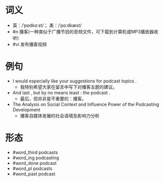 # 词义
- 英：/ˈpɒdkɑːst/； 美：/ˈpɑːdkæst/
- #n 播客(一种类似于广播节目的音频文件，可下载到计算机或MP3播放器收听)
- #vi 发布播客视频
# 例句
- I would especially like your suggestions for podcast topics .
	- 我特别希望大家在留言中写下对播客主题的建议。
- And last , but by no means least : the podcast .
	- 最后，但并非是不重要的：播客。
- The Analysis on Social Context and Influence Power of the Podcasting Development
	- 播客自媒体发展的社会语境及影响力分析
# 形态
- #word_third podcasts
- #word_ing podcasting
- #word_done podcast
- #word_pl podcasts
- #word_past podcast
